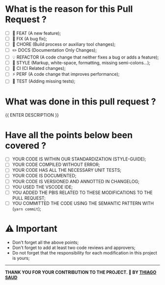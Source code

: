# What is the reason for this Pull Request ?

- [ ] 🎸 FEAT (A new feature);
- [ ] 🐛 FIX (A bug fix);
- [ ] 🤖 CHORE (Build process or auxiliary tool changes);
- [ ] ✏️ DOCS (Documentation Only Changes);
- [ ] 💡 REFACTOR (A code change that neither fixes a bug or adds a feature);
- [ ] 💄 STYLE (Markup, white-space, formatting, missing semi-colons...);
- [ ] 🎡 CI (CI Related changes);
- [ ] ⚡ PERF (A code change that improves performance);
- [ ] 💍 TEST (Adding missing tests);

# What was done in this pull request ?

{{ ENTER DESCRIPTION }}

# Have all the points below been covered ?

- [ ] YOUR CODE IS WITHIN OUR STANDARDIZATION (STYLE-GUIDE);
- [ ] YOUR CODE COMPILED WITHOUT ERROR;
- [ ] YOUR CODE HAS ALL THE NECESSARY UNIT TESTS;
- [ ] YOUR CODE IS DOCUMENTED;
- [ ] YOUR CODE IS VERSIONED AND ANNOTTED IN CHANGELOG;
- [ ] YOU USED THE VSCODE IDE;
- [ ] YOU ADDED THE PBIS RELATED TO THESE MODIFICATIONS TO THE PULL REQUEST;
- [ ] YOU COMMITTED THE CODE USING THE SEMANTIC PATTERN WITH (`yarn commit`);

# :warning: Important

- Don't forget all the above points;
- Don't forget to add at least two code reviews and approvers;
- Do not forget that the responsibility for each modification in this project is yours;

---

**THANK YOU FOR YOUR CONTRIBUTION TO THE PROJECT. 💖
BY [THIAGO SAUD](https://www.linkedin.com/in/thiagosaud/)**
